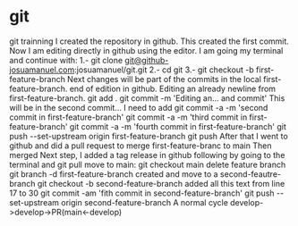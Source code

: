 # git
git trainning
I created the repository in github. This created the first commit. Now I am editing directly in github using the editor. I am going my terminal and continue with:
1.- git clone git@github-josuamanuel.com:josuamanuel/git.git
2.- cd git
3.- git checkout -b first-feature-branch
Next changes will be part of the commits in the local first-feature-branch. end of edition in github.
Editing an already newline from first-feature-branch.
git add .
git commit -m 'Editing an... and commit'
This will be in the second commit... I need to add
git commit -a -m 'second commit in first-feature-branch'
git commit -a -m 'third commit in first-feature-branch'
git commit -a -m 'fourth commit in first-feature-branch'
git push --set-upstream origin first-feature-branch
git push
After that I went to github and did a pull request to merge first-feature-branc to main
Then merged
Next step, I added a tag release in github
following by going to the terminal and
git pull
move to main: git checkout main
delete feature branch
git branch -d first-feature-branch
created and move to a second-feautre-branch
git checkout -b second-feature-branch
added all this text from line 17 to 30
git commit -am 'fith commit in second-feature-branch'
git push --set-upstream origin second-feature-branch
A normal cycle develop->develop->PR(main<-develop)